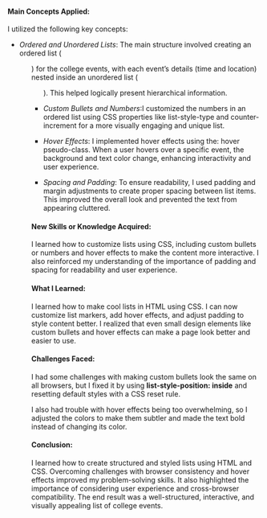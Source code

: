 #### Main Concepts Applied:
I utilized the following key concepts:

- *Ordered and Unordered Lists*: The main structure involved creating an ordered list (<ol>) for the college events, with each event’s details (time and location) nested inside an unordered list (<ul>). This helped logically present hierarchical information.
  
- *Custom Bullets and Numbers*:I customized the numbers in an ordered list using CSS properties like list-style-type and counter-increment for a more visually engaging and unique list.

- *Hover Effects*: I implemented hover effects using the: hover pseudo-class. When a user hovers over a specific event, the background and text color change, enhancing interactivity and user experience.

- *Spacing and Padding*: To ensure readability, I used padding and margin adjustments to create proper spacing between list items. This improved the overall look and prevented the text from appearing cluttered.


#### New Skills or Knowledge Acquired:
I learned how to customize lists using CSS, including custom bullets or numbers and hover effects to make the content more interactive. I also reinforced my understanding of the importance of padding and spacing for readability and user experience.

#### What I Learned:
I learned how to make cool lists in HTML using CSS. I can now customize list markers, add hover effects, and adjust padding to style content better. I realized that even small design elements like custom bullets and hover effects can make a page look better and easier to use.

#### Challenges Faced:
I had some challenges with making custom bullets look the same on all browsers, but I fixed it by using **list-style-position: inside** and resetting default styles with a CSS reset rule.

I also had trouble with hover effects being too overwhelming, so I adjusted the colors to make them subtler and made the text bold instead of changing its color.

#### Conclusion:
I learned how to create structured and styled lists using HTML and CSS. Overcoming challenges with browser consistency and hover effects improved my problem-solving skills. It also highlighted the importance of considering user experience and cross-browser compatibility. The end result was a well-structured, interactive, and visually appealing list of college events.
